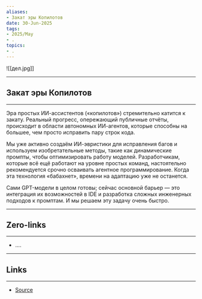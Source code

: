```yaml
---
aliases: 
- Закат эры Копилотов 
date: 30-Jun-2025
tags:
- 2025/May
- .
topics:
- .
---
```

![[дел.jpg]]

-----
##  Закат эры Копилотов 
-----
Эра простых ИИ-ассистентов («копилотов») стремительно катится к закату. Реальный прогресс, опережающий публичные отчёты, происходит в области автономных ИИ-агентов, которые способны на большее, чем просто исправить пару строк кода.

Мы уже активно создаём ИИ-эвристики для исправления багов и используем изобретательные методы, такие как динамические промпты, чтобы оптимизировать работу моделей. Разработчикам, которые всё ещё работают на уровне простых команд, настоятельно рекомендуется срочно осваивать агентное программирование. Когда эта технология «бабахнет», времени на адаптацию уже не останется.

Сами GPT-модели в целом готовы; сейчас основной барьер — это интеграция их возможностей в IDE и разработка сложных инженерных подходов к промптам. И мы решаем эту задачу очень быстро.

---
## Zero-links
---
- ....

---
## Links
---
- [Source](https://t.me/turboproject/1682)